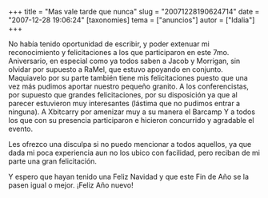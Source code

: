 +++
title = "Mas vale tarde que nunca"
slug = "20071228190624714"
date = "2007-12-28 19:06:24"
[taxonomies]
tema = ["anuncios"]
autor = ["Idalia"]
+++

No había tenido oportunidad de escribir, y poder extenuar mi
reconocimiento y felicitaciones a los que participaron en este 7mo.
Aniversario, en especial como ya todos saben a Jacob y Morrigan, sin
olvidar por supuesto a RaMel, que estuvo apoyando en conjunto.
Maquiavelo por su parte también tiene mis felicitaciones puesto que una
vez más pudimos aportar nuestro pequeño granito. A los conferencistas,
por supuesto que grandes felicitaciones, por su disposición ya que al
parecer estuvieron muy interesantes (lástima que no pudimos entrar a
ninguna). A Xbitcarry por amenizar muy a su manera el Barcamp Y a todos
los que con su presencia participaron e hicieron concurrido y agradable
el evento.

Les ofrezco una disculpa si no puedo mencionar a todos aquellos, ya que
dada mi poca experiencia aun no los ubico con facilidad, pero reciban de
mi parte una gran felicitación.

Y espero que hayan tenido una Feliz Navidad y que este Fin de Año se la
pasen igual o mejor. ¡Feliz Año nuevo!

